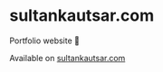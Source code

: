 # sultankautsar.com
Portfolio website 🧑

Available on [sultankautsar.com](https://sultankautsar.com/)
